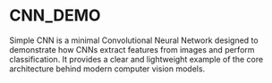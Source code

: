# CNN_DEMO
Simple CNN is a minimal Convolutional Neural Network designed to demonstrate how CNNs extract features from images and perform classification. It provides a clear and lightweight example of the core architecture behind modern computer vision models.
